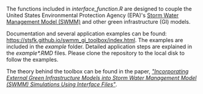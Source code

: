 The functions included in *interface_function.R* are designed to couple the United States Environmental Protection Agency (EPA)'s [Storm Water Management Model (SWMM)](https://www.epa.gov/water-research/storm-water-management-model-swmm) and other green infrastructure (GI) models.

Documentation and several application examples can be found: https://stsfk.github.io/swmm_gi_toolbox/index.html. The examples are included in the *example* folder. Detailed application steps are explained in the *example\*.RMD* files. Please clone the repository to the local disk to follow the examples.

The theory behind the toolbox can be found in the paper, [*"Incorporating External Green Infrastructure Models into Storm Water Management Model (SWMM) Simulations Using Interface Files"*](https://doi.org/10.1111/1752-1688.12883). 
